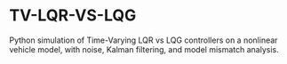 # TV-LQR-VS-LQG
Python simulation of Time-Varying LQR vs LQG controllers on a nonlinear vehicle model, with noise, Kalman filtering, and model mismatch analysis.
